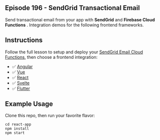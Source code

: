 ## Episode 196 - SendGrid Transactional Email

Send transactional email from your app with **SendGrid** and **Firebase Cloud Functions** . Integration demos for the following frontend frameworks.


## Instructions

Follow the full lesson to setup and deploy your [SendGrid Email Cloud Functions](https://fireship.io/lessons/sendgrid-transactional-email-guide/), then choose a frontend integration: 

- ✅ [Angular](https://fireship.io/snippets/sendgrid-angular/)
- ✅ [Vue](https://fireship.io/snippets/sendgrid-vue/)
- ✅ [React](https://fireship.io/snippets/sendgrid-react/)
- ✅ [Svelte](https://fireship.io/snippets/sendgrid-svelte/)
- ✅ [Flutter](https://fireship.io/snippets/sendgrid-flutter/)

## Example Usage

Clone this repo, then run your favorite flavor:

```
cd react-app
npm install
npm start
```
